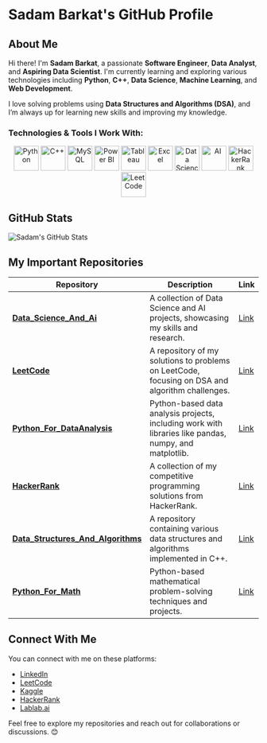 # Sadam Barkat's GitHub Profile

## About Me

Hi there! I'm **Sadam Barkat**, a passionate **Software Engineer**, **Data Analyst**, and **Aspiring Data Scientist**. I'm currently learning and exploring various technologies including **Python**, **C++**, **Data Science**, **Machine Learning**, and **Web Development**.

I love solving problems using **Data Structures and Algorithms (DSA)**, and I’m always up for learning new skills and improving my knowledge.

### Technologies & Tools I Work With:

<p align="center">
    <img src="https://upload.wikimedia.org/wikipedia/commons/c/c3/Python-logo-notext.svg" alt="Python" width="50" height="50"/>
    <img src="https://upload.wikimedia.org/wikipedia/commons/1/18/ISO_C%2B%2B_Logo.svg" alt="C++" width="50" height="50"/>
    <img src="https://cdn.clever-cloud.com/uploads/2023/03/mysql.svg" alt="MySQL" width="50" height="50"/>
    <img src="https://upload.wikimedia.org/wikipedia/commons/2/29/Power_BI_Logo.svg" alt="Power BI" width="50" height="50"/>
    <img src="https://upload.wikimedia.org/wikipedia/commons/f/f2/Tableau_Logo.png" alt="Tableau" width="50" height="50"/>
    <img src="https://upload.wikimedia.org/wikipedia/commons/5/5e/Microsoft_Excel_2013_logo.svg" alt="Excel" width="50" height="50"/>
    <img src="https://upload.wikimedia.org/wikipedia/commons/a/a7/Data_science_icon.svg" alt="Data Science" width="50" height="50"/>
    <img src="https://upload.wikimedia.org/wikipedia/commons/8/8b/Artificial_Intelligence_Icon.svg" alt="AI" width="50" height="50"/>
    <img src="https://upload.wikimedia.org/wikipedia/commons/0/05/HackerRank_logo.svg" alt="HackerRank" width="50" height="50"/>
    <img src="https://upload.wikimedia.org/wikipedia/commons/e/e3/LeetCode_logo.svg" alt="LeetCode" width="50" height="50"/>
</p>

## GitHub Stats

![Sadam's GitHub Stats](https://github-readme-stats.vercel.app/api?username=Sadam-Barkat&show_icons=true&hide_title=true)

## My Important Repositories

| Repository | Description | Link |
|------------|-------------|------|
| **[Data_Science_And_Ai](https://github.com/Sadam-Barkat/Data_Science_And_Ai)** | A collection of Data Science and AI projects, showcasing my skills and research. | [Link](https://github.com/Sadam-Barkat/Data_Science_And_Ai) |
| **[LeetCode](https://github.com/Sadam-Barkat/LeetCode)** | A repository of my solutions to problems on LeetCode, focusing on DSA and algorithm challenges. | [Link](https://github.com/Sadam-Barkat/LeetCode) |
| **[Python_For_DataAnalysis](https://github.com/Sadam-Barkat/Python_For_DataAnalysis)** | Python-based data analysis projects, including work with libraries like pandas, numpy, and matplotlib. | [Link](https://github.com/Sadam-Barkat/Python_For_DataAnalysis) |
| **[HackerRank](https://github.com/Sadam-Barkat/HackerRank)** | A collection of my competitive programming solutions from HackerRank. | [Link](https://github.com/Sadam-Barkat/HackerRank) |
| **[Data_Structures_And_Algorithms](https://github.com/Sadam-Barkat/Data_Structures_And_Algorithms)** | A repository containing various data structures and algorithms implemented in C++. | [Link](https://github.com/Sadam-Barkat/Data_Structures_And_Algorithms) |
| **[Python_For_Math](https://github.com/Sadam-Barkat/Python_For_Math)** | Python-based mathematical problem-solving techniques and projects. | [Link](https://github.com/Sadam-Barkat/Python_For_Math) |

## Connect With Me

You can connect with me on these platforms:

- [LinkedIn](https://www.linkedin.com/in/sadam-barkat/)
- [LeetCode](https://leetcode.com/Sadam-Barkat/)
- [Kaggle](https://www.kaggle.com/SadamBarkat)
- [HackerRank](https://www.hackerrank.com/SadamBarkat)
- [Lablab.ai](https://www.lablab.ai/profile/Sadam-Barkat)

Feel free to explore my repositories and reach out for collaborations or discussions. 😊
